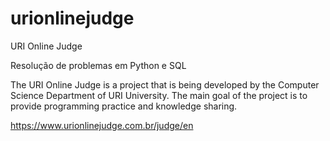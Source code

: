 # urionlinejudge
URI Online Judge

Resolução de problemas em Python e SQL

The URI Online Judge is a project that is being developed by the Computer Science Department of URI University. The main goal of the project is to provide programming practice and knowledge sharing.

https://www.urionlinejudge.com.br/judge/en

